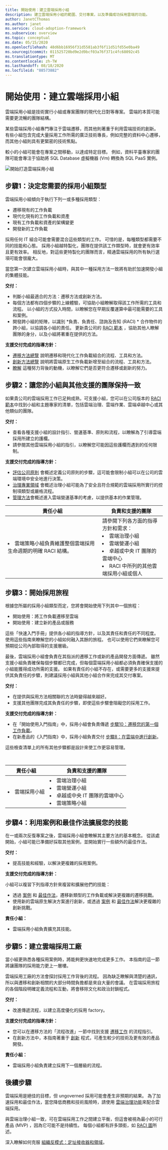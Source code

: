 ```yaml
---
title: 開始使用：建立雲端採用小組
description: 建立雲端採用小組的範圍、交付專案，以及準備成功採用雲端的功能。
author: JanetCThomas
ms.author: janet
ms.service: cloud-adoption-framework
ms.subservice: overview
ms.topic: conceptual
ms.date: 05/15/2020
ms.openlocfilehash: 48d6bb16956f31d5581ab3f6f11d51fd55e0ba49
ms.sourcegitcommit: 011525720bd9e2d9bcf03a76f371c4fc68092c45
ms.translationtype: MT
ms.contentlocale: zh-TW
ms.lasthandoff: 08/18/2020
ms.locfileid: "88573882"
---
```

# <a name="get-started-build-a-cloud-adoption-team"></a>開始使用：建立雲端採用小組

雲端採用小組是技術實行小組或專案團隊的現代化日對等專案。 雲端的本質可能需要更流暢的團隊結構。

某些雲端採用小組專門專注于雲端遷移，而其他則著重于利用雲端技術的創新。 有些小組包含完成大量採用工作所需的廣泛技術專長，例如完整的資料中心遷移，而其他小組則具有更緊密的技術焦點。

較小的小組可能會在專案之間移動，以達成特定目標。 例如，資料平臺專家的團隊可能會專注于協助將 SQL Database 虛擬機器 (Vm) 轉換為 SQL PaaS 實例。

![開始打造雲端採用小組](../../_images/get-started/adoption-team-map.png)

## <a name="step-1-determine-the-type-of-adoption-team-you-need"></a>步驟1：決定您需要的採用小組類型

雲端採用小組傾向于執行下列一或多種採用類型：

- 遷移現有的工作負載
- 現代化現有的工作負載和資產
- 現有工作負載和資產的架構變更
- 開發新的工作負載

採用任何 IT 組合可能會需要混合這些類型的工作。 可惜的是，每種類型都需要不同的技能和心態。 採用小組越特製化，團隊在提供該工作類型時，就會更有效率且更有效率。 相反地，對這些更特製化的團隊而言，精通雲端採用的所有執行選項可能會很龐大。

當您第一次建立雲端採用小組時，與其中一種採用方法一致將有助於加速開發小組的集體技能。

**交付：**

- 判斷小組最適合的方法：遷移方法或創新方法。
- 每個方法都有四個步驟的上線體驗，可協助小組瞭解取得該工作所需的工具和流程。 以小組的方式投入時間，以瞭解您在早期反覆運算中最可能需要的工具和案例。
- 開發跨小組的矩陣，以識別 *負責、負責任、諮詢及告知 (RACI) * 合作物件的跨小組，以協調各小組的責任。 更新貴公司的 [RACI 範本](../../organize/raci-alignment.md) ，協助其他人瞭解團隊的身分，以及小組將著重在提供的方法。

**支援交付完成的指導方針：**

- [遷移方法總覽](../../migrate/index.md) 說明遷移和現代化工作負載組合的流程、工具和方法。
- [創新方法總覽](../../innovate/index.md) 說明將雲端原生工作負載新增至組合的流程、工具和方法。
- [瞭解](../../strategy/motivations.md) 這種努力背後的動機，以瞭解它們是否更符合遷移或創新的努力。

## <a name="step-2-align-your-team-with-other-supporting-teams"></a>步驟2：讓您的小組與其他支援的團隊保持一致

如果貴公司的雲端採用工作已足夠成熟，可支援小組，您可以在公司版本的 [RACI 範本](https://raw.githubusercontent.com/microsoft/CloudAdoptionFramework/master/organize/raci-template.xlsx)中找到小組和主題專家的清單，包括雲端治理、雲端作業、雲端卓越中心或其他類似的團隊。

**交付：**

- 查看各種支援小組的設計指引、營運基準、原則和流程，以瞭解為了引導雲端採用所建立的護欄。
- 請參閱其他雲端採用小組的指引，以瞭解您可能因這些護欄而遇到的任何限制。

**支援交付完成的指導方針：**

- [評估公司原則](../../govern/corporate-policy.md) 會概述定義公司原則的步驟，這可能會限制小組可以在公司的雲端環境中安全地進行決策。
- [治理專業領域](../../govern/corporate-policy.md) 會概述治理小組可能為了安全且符合規範的雲端採用所實行的控制項類型或嚴格流程。
- [管理方法](../../manage/index.md)會概述進入雲端營運基準的考慮，以提供基本的作業管理。

<!-- markdownlint-disable MD033 -->

| 責任小組 | 負責和支援的團隊 |
| --- | --- |
| <li> 雲端策略小組負責維護整個雲端採用生命週期的明確 RACI 結構。 | 請參閱下列各方面的指導方針和需求： <li> 雲端治理小組 <li> 雲端營運小組 <li> 卓越或中央 IT 團隊的雲端中心 <li> RACI 中所列的其他雲端採用小組或個人 |

## <a name="step-3-begin-your-adoption-journey"></a>步驟3：開始採用旅程

根據您所屬的採用小組類型而定，您將會開始使用下列其中一個旅程：

- 開始使用：將工作負載遷移至雲端
- 開始使用：建立新的產品或服務

這些「快速入門手冊」提供各小組的指導方針，以及其責任和責任的不同程度。 使用這些指南來瞭解您的小組如何融入其餘的旅程。 也可以使用它們來瞭解您可預期從公司內部取得的支援層級。

最後，雲端採用小組會負責在其指派的遷移工作或新的產品開發方面傳遞。 雖然支援小組負責確保每個步驟都已完成，但每個雲端採用小組都必須負責確保支援的小組能獲得成功所需的支援。 如果有責任的小組不存在，或需要更多的支援來提供其負責任的步驟，則建議採用小組與其他小組合作來完成其交付專案。

**交付：**

- 在提供與採用方法相關聯的方法時變得越來越好。
- 支援其他團隊完成其負責任的步驟，即使這些步驟會阻礙您的採用工作。

**支援交付完成的指導方針：**

- 在「開始使用入門指南」中，採用小組會負責傳遞 [步驟10：遷移您的第一個工作負載](../migrate.md#step-8-migrate-your-first-10-workloads)。
- 在新產品的《入門指南》中，採用小組負責交付 [步驟8：在雲端中進行創新](../innovate.md#step-8-innovate-in-the-cloud)。

這些檢查清單上的所有其他步驟都是設計來使工作更容易管理。

<!-- markdownlint-disable MD033 -->
<br>

| 責任小組 | 負責和支援的團隊 |
| --- | --- |
| <li> 雲端採用小組 | <li> 雲端治理小組 <li> 雲端營運小組 <li> 卓越或中央 IT 團隊的雲端中心 <li> 雲端策略小組 |

## <a name="step-4-expand-your-skills-with-scenarios-and-best-practices"></a>步驟4：利用案例和最佳作法擴展您的技能

在一或兩次反復專案之後，雲端採用小組會瞭解其主要方法的基本概念。 從該處開始，小組可能已準備好採取其他案例，並開始實行一些額外的最佳作法。

**交付：**

- 提高技能和經驗，以解決更複雜的採用案例。

**支援交付完成的指導方針：**

小組可以複習下列指導方針來複習和擴展他們的技能：

- 透過 [案例](../../migrate/azure-best-practices/contoso-migration-overview.md) 和 [最佳作法](../../migrate/azure-best-practices/index.md)，遷移新類型的工作負載或解決更複雜的遷移挑戰。
- 使用新的雲端原生解決方案進行創新，或透過 [案例](../../innovate/kubernetes/index.md) 和 [最佳作法](../../innovate/best-practices/index.md)解決更複雜的創新挑戰。

**責任小組：**

- 雲端採用小組負責擴充其技能。

## <a name="step-5-build-a-cloud-adoption-factory"></a>步驟5：建立雲端採用工廠

當小組更熟悉各種採用案例時，將能夠更快速地完成更多工作。 本指南的這一節將讓團隊的採用能力更上一層樓。

雲端採用工廠的方法會探討採用工作背後的流程。 因為缺乏瞭解與清楚的通訊，所以與遷移和創新相關的大部分時間負擔都是來自大量的會議。 在雲端採用旅程的各個階段明確定義流程和互動，將會移除文化和政治封鎖程式。

**交付：**

- 改進傳遞流程，以建立高度優化的採用 factory。

**支援交付完成的指導方針：**

- 您可以在遷移方法的「流程改進」一節中找到支援 [遷移工作](../../migrate/migration-considerations/index.md) 的流程指引。
- 在創新方法中，本指南著重于 [創新](../../innovate/considerations/index.md) 程式，可產生較少的技術及更有效的產品開發。

**責任小組：**

- 雲端採用小組負責建立採用下一個層級的流程。

## <a name="whats-next"></a>後續步驟

雲端採用是絕佳的目標，但 ungoverned 採用可能會產生非預期的結果。 為了加速採用和最佳作法，當您降低商務和技術風險時，請使用 [雲端治理功能](../../organize/cloud-governance.md)來配合雲端採用。

與雲端治理小組一致，可在雲端採用工作之間建立平衡，但這會被視為最小的可行產品 (MVP) ，因為它可能不是持續性。 每個小組都有許多頭銜，如 [RACI 圖](../../organize/raci-alignment.md)所述。

深入瞭解如何克服 [組織反模式：定址接收器和領域](../../organize/fiefdoms-silos.md)。
